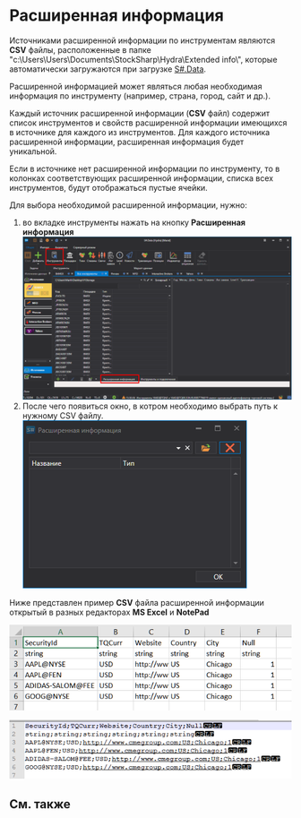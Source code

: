 # Расширенная информация

Источниками расширенной информации по инструментам являются **CSV** файлы, расположенные в папке "c:\\Users\\Users\\Documents\\StockSharp\\Hydra\\Extended info\\", которые автоматически загружаются при загрузке [S\#.Data](Hydra.md).

Расширенной информацией может являться любая необходимая информация по инструменту (например, страна, город, сайт и др.). 

Каждый источник расширенной информации (**CSV** файл) содержит список инструментов и свойств расширенной информации имеющихся в источнике для каждого из инструментов. Для каждого источника расширенной информации, расширенная информация будет уникальной.

Если в источнике нет расширенной информации по инструменту, то в колонках соответствующих расширенной информации, списка всех инструментов, будут отображаться пустые ячейки.

Для выбора необходимой расширенной информации, нужно:

1. во вкладке инструменты нажать на кнопку **Расширенная информация**![hydra Extension Info securities](../images/hydra_ExtensionInfo_securities.png)
2. После чего появиться окно, в котром необходимо выбрать путь к нужному CSV файлу.![hydra Extension Info window](../images/hydra_ExtensionInfo_window.png)

Ниже представлен пример **CSV** файла расширенной информации открытый в разных редакторах **MS Excel** и **NotePad**

![hydra ExtensionInfo csv excel](../images/hydra_ExtensionInfo_csv_excel.png)

![hydra ExtensionInfo csv notepad](../images/hydra_ExtensionInfo_csv_notepad.png)

## См. также
